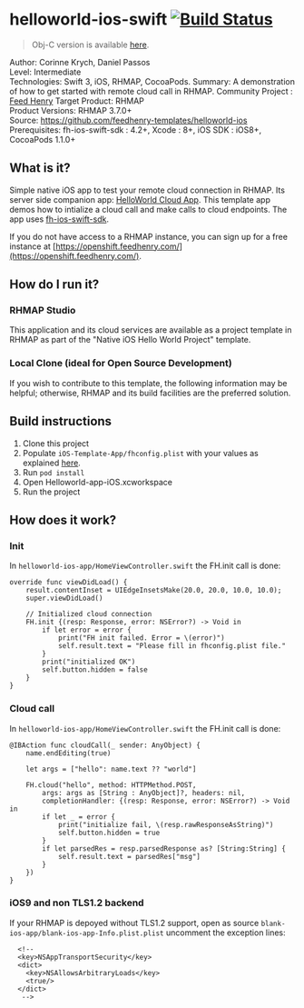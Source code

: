 # helloworld-ios-swift [![Build Status](https://travis-ci.org/feedhenry-templates/helloworld-ios-swift.png)](https://travis-ci.org/feedhenry-templates/helloworld-ios-swift)

> Obj-C version is available [here](https://github.com/feedhenry-templates/helloworld-ios).

Author: Corinne Krych, Daniel Passos   
Level: Intermediate  
Technologies: Swift 3, iOS, RHMAP, CocoaPods.
Summary: A demonstration of how to get started with remote cloud call in RHMAP.
Community Project : [Feed Henry](http://feedhenry.org)
Target Product: RHMAP  
Product Versions: RHMAP 3.7.0+   
Source: https://github.com/feedhenry-templates/helloworld-ios  
Prerequisites: fh-ios-swift-sdk : 4.2+, Xcode : 8+, iOS SDK : iOS8+, CocoaPods 1.1.0+

## What is it?

Simple native iOS app to test your remote cloud connection in RHMAP. Its server side companion app: [HelloWorld Cloud App](https://github.com/feedhenry-templates/helloworld-cloud). This template app demos how to intialize a cloud call and make calls to cloud endpoints. The app uses [fh-ios-swift-sdk](https://github.com/feedhenry/fh-ios-swift-sdk).

If you do not have access to a RHMAP instance, you can sign up for a free instance at [https://openshift.feedhenry.com/](https://openshift.feedhenry.com/).

## How do I run it?  

### RHMAP Studio

This application and its cloud services are available as a project template in RHMAP as part of the "Native iOS Hello World Project" template.

### Local Clone (ideal for Open Source Development)

If you wish to contribute to this template, the following information may be helpful; otherwise, RHMAP and its build facilities are the preferred solution.

## Build instructions

1. Clone this project
1. Populate ```iOS-Template-App/fhconfig.plist``` with your values as explained [here](http://docs.feedhenry.com/v3/dev_tools/sdks/ios.html#ios-configure).
1. Run ```pod install```
1. Open Helloworld-app-iOS.xcworkspace
1. Run the project

## How does it work?

### Init

In ```helloworld-ios-app/HomeViewController.swift``` the FH.init call is done:
```
override func viewDidLoad() {
    result.contentInset = UIEdgeInsetsMake(20.0, 20.0, 10.0, 10.0);
    super.viewDidLoad()

    // Initialized cloud connection
    FH.init {(resp: Response, error: NSError?) -> Void in
        if let error = error {
            print("FH init failed. Error = \(error)")
            self.result.text = "Please fill in fhconfig.plist file."
        }
        print("initialized OK")
        self.button.hidden = false
    }
}
```

### Cloud call

In ```helloworld-ios-app/HomeViewController.swift``` the FH.init call is done:

```
@IBAction func cloudCall(_ sender: AnyObject) {
    name.endEditing(true)

    let args = ["hello": name.text ?? "world"]

    FH.cloud("hello", method: HTTPMethod.POST,
        args: args as [String : AnyObject]?, headers: nil,
        completionHandler: {(resp: Response, error: NSError?) -> Void in
        if let _ = error {
            print("initialize fail, \(resp.rawResponseAsString)")
            self.button.hidden = true
        }
        if let parsedRes = resp.parsedResponse as? [String:String] {
            self.result.text = parsedRes["msg"]
        }
    })
}
```

### iOS9 and non TLS1.2 backend

If your RHMAP is depoyed without TLS1.2 support, open as source  ```blank-ios-app/blank-ios-app-Info.plist.plist``` uncomment the exception lines:

```
  <!--
  <key>NSAppTransportSecurity</key>
  <dict>
    <key>NSAllowsArbitraryLoads</key>
    <true/>
  </dict>
   -->
```
